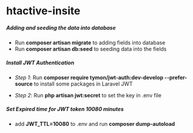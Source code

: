 # htactive-insite

##### Adding and seeding the data into database

- Run **composer artisan migrate** to adding fields into database
- Run **composer artisan db:seed** to seeding data into the fields

##### Install JWT Authentication

- _Step 1_: Run **composer require tymon/jwt-auth:dev-develop --prefer-source** to install some packages in Laravel JWT

- _Step 2_: Run **php artisan jwt:secret** to set the key in .env file

##### Set Expired time for JWT token 10080 minutes

- add **JWT_TTL=10080** to .env and run **composer dump-autoload**
